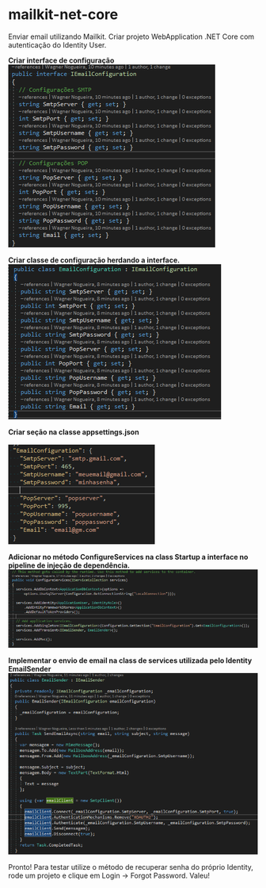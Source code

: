 # mailkit-net-core
Enviar email utilizando Mailkit.
Criar projeto WebApplication .NET Core com autenticação do Identity User.

<strong>Criar interface de configuração</strong><br>
<img src="https://raw.githubusercontent.com/nogueirawagner/mailkit-net-core/master/WebApplication1/img/IEmailConfiguration.png" style="max-width:100%;">

<strong>Criar classe de configuração herdando a interface.</strong><br>
<img src="https://raw.githubusercontent.com/nogueirawagner/mailkit-net-core/master/WebApplication1/img/EmailConfiguration.png" style="max-width:100%;">

<strong>Criar seção na classe appsettings.json</strong><br><br>
<img src="https://raw.githubusercontent.com/nogueirawagner/mailkit-net-core/master/WebApplication1/img/AppSettings.png" style="max-width:100%;">

<strong>Adicionar no método ConfigureServices na class Startup a interface no pipeline de injeção de dependência.</strong><br>
<img src="https://raw.githubusercontent.com/nogueirawagner/mailkit-net-core/master/WebApplication1/img/ConfigureServices.png" style="max-width:100%;">

<strong>Implementar o envio de email na class de services utilizada pelo Identity EmailSender</strong><br>
<img src="https://raw.githubusercontent.com/nogueirawagner/mailkit-net-core/master/WebApplication1/img/EmailSender.png" style="max-width:100%;">

Pronto! 
Para testar utilize o método de recuperar senha do próprio Identity, rode um projeto e clique em Login -> Forgot Password.
Valeu!
